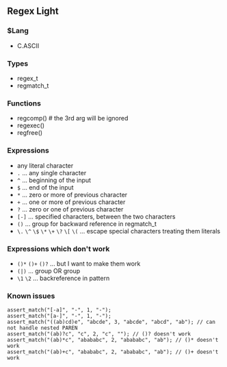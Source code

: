 ## Regex Light

### $Lang
- C.ASCII

### Types
- regex_t
- regmatch_t

### Functions
- regcomp() # the 3rd arg will be ignored
- regexec()
- regfree()

### Expressions
- any literal character
- `.` ... any single character
- `^` ... beginning of the input
- `$` ... end of the input
- `*` ... zero or more of previous character
- `+` ... one or more of previous character
- `?` ... zero or one of previous character
- `[-]` ... specified characters, between the two characters
- `()` ... group for backward reference in regmatch_t
- `\.` `\^` `\$` `\*` `\+` `\?` `\[` `\(` ... escape special characters treating them literals

### Expressions which don't work
- `()*` `()+` `()?` ... but I want to make them work
- `(|)` ... group OR group
- `\1` `\2` ... backreference in pattern

### Known issues
```
assert_match("[-a]", "-", 1, "-");
assert_match("[a-]", "-", 1, "-");
assert_match("((ab)cd)e", "abcde", 3, "abcde", "abcd", "ab"); // can not handle nested PAREN
assert_match("(ab)?c", "c", 2, "c", ""); // ()? doesn't work
assert_match("(ab)*c", "abababc", 2, "abababc", "ab"); // ()* doesn't work
assert_match("(ab)+c", "abababc", 2, "abababc", "ab"); // ()+ doesn't work
```
